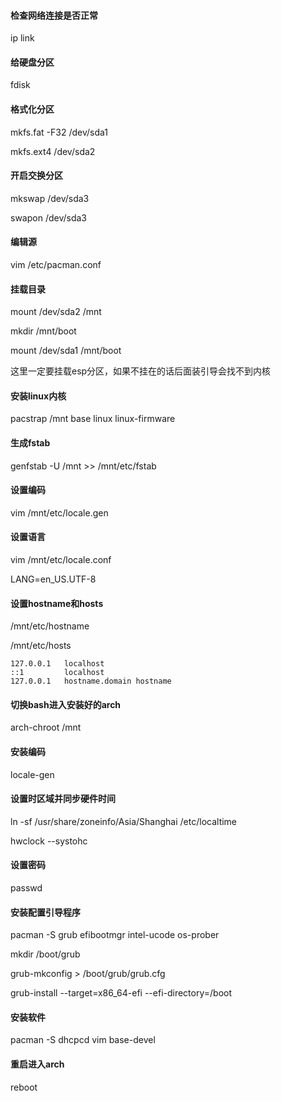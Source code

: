 #### 检查网络连接是否正常

ip link

#### 给硬盘分区

fdisk

#### 格式化分区

mkfs.fat -F32 /dev/sda1

mkfs.ext4 /dev/sda2

#### 开启交换分区

mkswap /dev/sda3

swapon /dev/sda3

#### 编辑源

vim /etc/pacman.conf

#### 挂载目录

mount /dev/sda2 /mnt

mkdir /mnt/boot

mount /dev/sda1 /mnt/boot

这里一定要挂载esp分区，如果不挂在的话后面装引导会找不到内核

#### 安装linux内核

pacstrap /mnt base linux linux-firmware

#### 生成fstab

genfstab -U /mnt >> /mnt/etc/fstab

#### 设置编码

vim /mnt/etc/locale.gen 

#### 设置语言

vim /mnt/etc/locale.conf 

LANG=en_US.UTF-8

#### 设置hostname和hosts

/mnt/etc/hostname

/mnt/etc/hosts

```
127.0.0.1 	localhost
::1			localhost
127.0.0.1 	hostname.domain hostname
```

#### 切换bash进入安装好的arch

arch-chroot /mnt

#### 安装编码

locale-gen

#### 设置时区域并同步硬件时间

ln -sf /usr/share/zoneinfo/Asia/Shanghai /etc/localtime

hwclock --systohc

#### 设置密码

passwd

#### 安装配置引导程序

pacman -S grub efibootmgr intel-ucode os-prober

mkdir /boot/grub

grub-mkconfig > /boot/grub/grub.cfg

grub-install --target=x86_64-efi --efi-directory=/boot

#### 安装软件

pacman -S dhcpcd vim base-devel 

#### 重启进入arch

reboot

